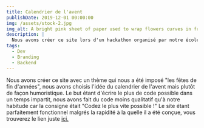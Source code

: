 ```yaml
---
title: Calendrier de l'avent
publishDate: 2019-12-01 00:00:00
img: /assets/stock-2.jpg
img_alt: A bright pink sheet of paper used to wrap flowers curves in front of rich blue background
description: |
  Nous avons créer ce site lors d'un hackathon organisé par notre école.
tags:
  - Dev
  - Branding
  - Backend
---
```


Nous avons créer ce site avec un thème qui nous a été imposé "les fêtes de fin d'années", nous avons choisis l'idée du calendrier de l'avent mais plutôt de façon humoristique. Le but étant d'écrire le plus de code possible dans un temps impartit, nous avons fait du code moins qualitatif qu'à notre habitude car la consigne était "Codez le plus vite possible !" Le site étant parfaitement fonctionnel malgrés la rapidité à la quelle il a été conçue, vous trouverez le lien juste <a href="https://github.com/blackstars64/Hackathon">ici.</a>
